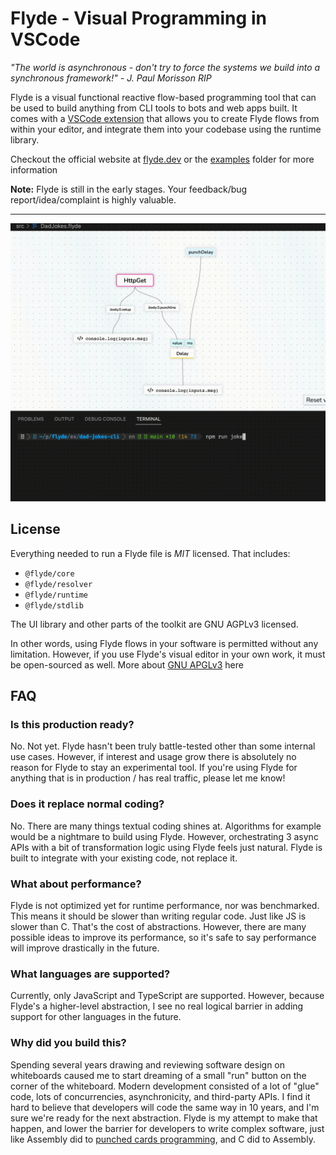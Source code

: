 # Flyde - Visual Programming in VSCode

_"The world is asynchronous - don't try to force the systems we build into a synchronous framework!" - J. Paul Morisson RIP_

Flyde is a visual functional reactive flow-based programming tool that can be used to build anything from CLI tools to bots and web apps built. It comes with a [VSCode extension](https://marketplace.visualstudio.com/items?itemName=flyde.flyde-vscode) that allows you to create Flyde flows from within your editor, and integrate them into your codebase using the runtime library.

Checkout the official website at [flyde.dev](https://www.flyde.dev) or the [examples](/examples) folder for more information

**Note:** Flyde is still in the early stages. Your feedback/bug report/idea/complaint is highly valuable.

---

![A dad joke CLI tool built with Flyde](/dad-jokes-cli-preview.gif)

## License

Everything needed to run a Flyde file is _MIT_ licensed. That includes:

- `@flyde/core`
- `@flyde/resolver`
- `@flyde/runtime`
- `@flyde/stdlib`

The UI library and other parts of the toolkit are GNU AGPLv3 licensed.

In other words, using Flyde flows in your software is permitted without any limitation. However, if you use Flyde's visual editor in your own work, it must be open-sourced as well. More about [GNU APGLv3](https://choosealicense.com/licenses/agpl-3.0/) here

## FAQ

### Is this production ready?

No. Not yet. Flyde hasn't been truly battle-tested other than some internal use cases. However, if interest and usage grow there is absolutely no reason for Flyde to stay an experimental tool. If you're using Flyde for anything that is in production / has real traffic, please let me know!

### Does it replace normal coding?

No. There are many things textual coding shines at. Algorithms for example would be a nightmare to build using Flyde.
However, orchestrating 3 async APIs with a bit of transformation logic using Flyde feels just natural.
Flyde is built to integrate with your existing code, not replace it.

### What about performance?

Flyde is not optimized yet for runtime performance, nor was benchmarked. This means it should be slower than writing regular code. Just like JS is slower than C. That's the cost of abstractions. However, there are many possible ideas to improve its performance, so it's safe to say performance will improve drastically in the future.

### What languages are supported?

Currently, only JavaScript and TypeScript are supported. However, because Flyde's a higher-level abstraction, I see no real logical barrier in adding support for other languages in the future.

### Why did you build this?

Spending several years drawing and reviewing software design on whiteboards caused me to start dreaming of a small "run" button on the corner of the whiteboard. Modern development consisted of a lot of "glue" code, lots of concurrencies, asynchronicity, and third-party APIs. I find it hard to believe that developers will code the same way in 10 years, and I'm sure we're ready for the next abstraction. Flyde is my attempt to make that happen, and lower the barrier for developers to write complex software, just like Assembly did to [punched cards programming](https://en.wikipedia.org/wiki/Computer_programming_in_the_punched_card_era), and C did to Assembly.
